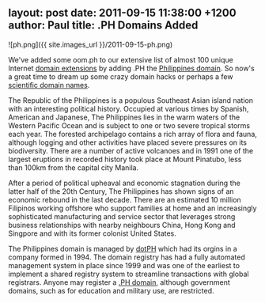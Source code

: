 layout: post
date: 2011-09-15 11:38:00 +1200
author: Paul
title: .PH Domains Added
----

![ph.png]({{ site.images_url }}/2011-09-15-ph.png)

We've added some oom.ph to our extensive list of almost 100 unique Internet [domain extensions](https://iwantmyname.com/domains/domain-name-registration-list-of-extensions) by adding .PH the [Philippines domain](https://iwantmyname.com/domains/ph-filipino-domain-name-registration-for-philippines). So now's a great time to dream up some crazy domain hacks or perhaps a few [scientific domain names](https://iwantmyname.com/search?domain=acidic.ph).

The Republic of the Philippines is a populous Southeast Asian island nation with an interesting political history. Occupied at various times by Spanish, American and Japanese, The Philippines lies in the warm waters of the Western Pacific Ocean and is subject to one or two severe tropical storms each year. The forested archipelago contains a rich array of flora and fauna, although logging and other activities have placed severe pressures on its biodiversity. There are a number of active volcanoes and in 1991 one of the largest eruptions in recorded history took place at Mount Pinatubo, less than 100km from the capital city Manila.

After a period of political upheaval and economic stagnation during the latter half of the 20th Century, The Philippines has shown signs of an economic rebound in the last decade. There are an estimated 10 million Filipinos working offshore who support families at home and an increasingly sophisticated manufacturing and service sector that leverages strong business relationships with nearby neighbours China, Hong Kong and Singpore and with its former colonist United States.

The Philippines domain is managed by [dotPH](http://archived.link/http://dotph.domains.ph/about-dotph/) which had its orgins in a company formed in 1994. The domain registry has had a fully automated management system in place since 1999 and was one of the earliest to implement a shared registry system to streamline transactions with global registrars. Anyone may register a [.PH domain](https://iwantmyname.com/domains/ph-filipino-domain-name-registration-for-philippines), although government domains, such as for education and military use, are restricted.
